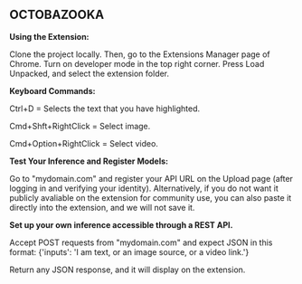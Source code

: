 ## OCTOBAZOOKA

**Using the Extension:**

Clone the project locally. Then, go to the Extensions Manager page of Chrome. Turn on developer mode in the top right corner. Press Load Unpacked, and select the extension folder.


**Keyboard Commands:**

Ctrl+D = Selects the text that you have highlighted.

Cmd+Shft+RightClick = Select image.

Cmd+Option+RightClick = Select video.


**Test Your Inference and Register Models:**

Go to "mydomain.com" and register your API URL on the Upload page (after logging in and verifying your identity). Alternatively, if you do not want it publicly avaliable on the extension for community use, you can also paste it directly into the extension, and we will not save it.


**Set up your own inference accessible through a REST API.** 

Accept POST requests from "mydomain.com" and expect JSON in this format:
{'inputs': 'I am text, or an image source, or a video link.'}

Return any JSON response, and it will display on the extension.
